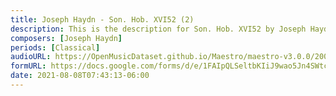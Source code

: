 ```yaml
---
title: Joseph Haydn - Son. Hob. XVI52 (2)
description: This is the description for Son. Hob. XVI52 by Joseph Haydn
composers: [Joseph Haydn]
periods: [Classical]
audioURL: https://OpenMusicDataset.github.io/Maestro/maestro-v3.0.0/2006/MIDI-Unprocessed_22_R1_2006_01-04_ORIG_MID--AUDIO_22_R1_2006_01_Track01_wav.midi
formURL: https://docs.google.com/forms/d/e/1FAIpQLSeltbKIiJ9wao5Jn4SWtcIeNRbYS_gguhH-FAORJJFvHUlBkg/viewform
date: 2021-08-08T07:43:13-06:00
---
```

